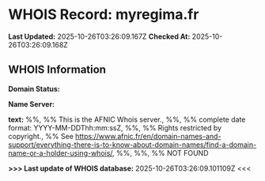 # WHOIS Record: myregima.fr

**Last Updated:** 2025-10-26T03:26:09.167Z
**Checked At:** 2025-10-26T03:26:09.168Z

## WHOIS Information

**Domain Status:** 

**Name Server:** 

**text:** %%, %% This is the AFNIC Whois server., %%, %% complete date format: YYYY-MM-DDThh:mm:ssZ, %%, %% Rights restricted by copyright., %% See https://www.afnic.fr/en/domain-names-and-support/everything-there-is-to-know-about-domain-names/find-a-domain-name-or-a-holder-using-whois/, %%, %%, %% NOT FOUND

**>>> Last update of WHOIS database:** 2025-10-26T03:26:09.101109Z <<<

